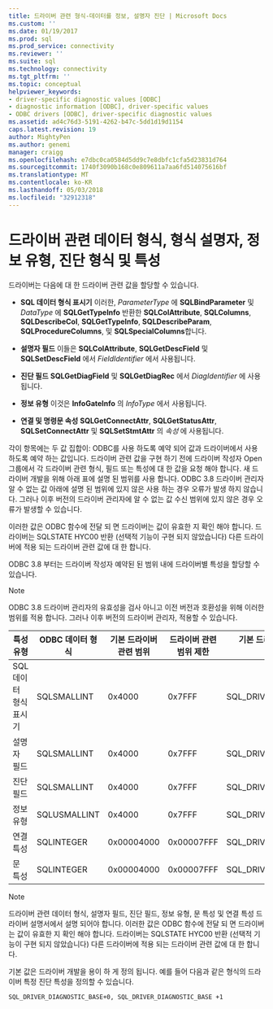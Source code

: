 ```yaml
---
title: 드라이버 관련 형식-데이터를 정보, 설명자 진단 | Microsoft Docs
ms.custom: ''
ms.date: 01/19/2017
ms.prod: sql
ms.prod_service: connectivity
ms.reviewer: ''
ms.suite: sql
ms.technology: connectivity
ms.tgt_pltfrm: ''
ms.topic: conceptual
helpviewer_keywords:
- driver-specific diagnostic values [ODBC]
- diagnostic information [ODBC], driver-specific values
- ODBC drivers [ODBC], driver-specific diagnostic values
ms.assetid: ad4c76d3-5191-4262-b47c-5dd1d19d1154
caps.latest.revision: 19
author: MightyPen
ms.author: genemi
manager: craigg
ms.openlocfilehash: e7dbc0ca0584d5dd9c7e8dbfc1cfa5d23831d764
ms.sourcegitcommit: 1740f3090b168c0e809611a7aa6fd514075616bf
ms.translationtype: MT
ms.contentlocale: ko-KR
ms.lasthandoff: 05/03/2018
ms.locfileid: "32912318"
---
```

# <a name="driver-specific-data-types-descriptor-types-information-types-diagnostic-types-and-attributes"></a>드라이버 관련 데이터 형식, 형식 설명자, 정보 유형, 진단 형식 및 특성
드라이버는 다음에 대 한 드라이버 관련 값을 할당할 수 있습니다.  
  
-   **SQL 데이터 형식 표시기** 이러한, *ParameterType* 에 **SQLBindParameter** 및 *DataType* 에 **SQLGetTypeInfo** 반환한 **SQLColAttribute**, **SQLColumns**, **SQLDescribeCol**, **SQLGetTypeInfo**,  **SQLDescribeParam**, **SQLProcedureColumns**, 및 **SQLSpecialColumns**합니다.  
  
-   **설명자 필드** 이들은 **SQLColAttribute**, **SQLGetDescField** 및 **SQLSetDescField** 에서 *FieldIdentifier* 에서 사용됩니다.  
  
-   **진단 필드** **SQLGetDiagField** 및 **SQLGetDiagRec** 에서 *DiagIdentifier* 에 사용됩니다.  
  
-   **정보 유형** 이것은 **InfoGateInfo** 의 *InfoType* 에서 사용됩니다.  
  
-   **연결 및 명령문 속성** **SQLGetConnectAttr**, **SQLGetStatusAttr**, **SQLSetConnectAttr** 및 **SQLSetStmtAttr** 의 *속성* 에 사용됩니다.  
  
 각이 항목에는 두 값 집합이: ODBC를 사용 하도록 예약 되어 값과 드라이버에서 사용 하도록 예약 하는 값입니다. 드라이버 관련 값을 구현 하기 전에 드라이버 작성자 Open 그룹에서 각 드라이버 관련 형식, 필드 또는 특성에 대 한 값을 요청 해야 합니다. 새 드라이버 개발을 위해 아래 표에 설명 된 범위를 사용 합니다. ODBC 3.8 드라이버 관리자 알 수 없는 값 아래에 설명 된 범위에 있지 않은 사용 하는 경우 오류가 발생 하지 않습니다. 그러나 이후 버전의 드라이버 관리자에 알 수 없는 값 수신 범위에 있지 않은 경우 오류가 발생할 수 있습니다.  
  
 이러한 값은 ODBC 함수에 전달 되 면 드라이버는 값이 유효한 지 확인 해야 합니다. 드라이버는 SQLSTATE HYC00 반환 (선택적 기능이 구현 되지 않았습니다) 다른 드라이버에 적용 되는 드라이버 관련 값에 대 한 합니다.  
  
 ODBC 3.8 부터는 드라이버 작성자 예약된 된 범위 내에 드라이버별 특성을 할당할 수 있습니다.  
  
> [!NOTE]  
>  ODBC 3.8 드라이버 관리자의 유효성을 검사 아니고 이전 버전과 호환성을 위해 이러한 범위를 적용 합니다. 그러나 이후 버전의 드라이버 관리자, 적용할 수 있습니다.  
  
|특성 유형|ODBC 데이터 형식|기본 드라이버 관련 범위|드라이버 관련 범위 제한|기본 드라이버의 특정 값 범위에 대 한 ODBC 상수|  
|--------------------|--------------------|---------------------------------|----------------------------------|---------------------------------------------------------|  
|SQL 데이터 형식 표시기|SQLSMALLINT|0x4000|0x7FFF|SQL_DRIVER_SQL_TYPE_BASE|  
|설명자 필드|SQLSMALLINT|0x4000|0x7FFF|SQL_DRIVER_DESCRIPTOR_BASE|  
|진단 필드|SQLSMALLINT|0x4000|0x7FFF|SQL_DRIVER_DIAGNOSTIC_BASE|  
|정보 유형|SQLUSMALLINT|0x4000|0x7FFF|SQL_DRIVER_INFO_TYPE_BASE|  
|연결 특성|SQLINTEGER|0x00004000|0x00007FFF|SQL_DRIVER_CONNECT_ATTR_BASE|  
|문 특성|SQLINTEGER|0x00004000|0x00007FFF|SQL_DRIVER_STATEMENT_ATTR_BASE|  
  
> [!NOTE]  
>  드라이버 관련 데이터 형식, 설명자 필드, 진단 필드, 정보 유형, 문 특성 및 연결 특성 드라이버 설명서에서 설명 되어야 합니다. 이러한 값은 ODBC 함수에 전달 되 면 드라이버는 값이 유효한 지 확인 해야 합니다. 드라이버는 SQLSTATE HYC00 반환 (선택적 기능이 구현 되지 않았습니다) 다른 드라이버에 적용 되는 드라이버 관련 값에 대 한 합니다.  
  
 기본 값은 드라이버 개발을 용이 하 게 정의 됩니다. 예를 들어 다음과 같은 형식의 드라이버 특정 진단 특성을 정의할 수 있습니다.  
  
```  
SQL_DRIVER_DIAGNOSTIC_BASE+0, SQL_DRIVER_DIAGNOSTIC_BASE +1  
```
